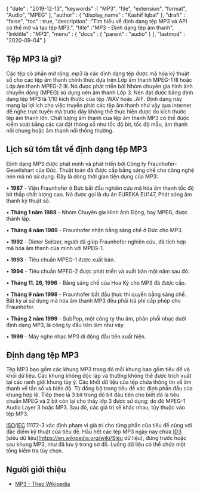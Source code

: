 {
  "date" : "2019-12-13",
  "keywords" :[ "MP3", "file", "extension", "format", "Audio", "MPEG" ],
  "author" : {
    "display_name" : "Kashif Iqbal"
},
  "draft" : "false",
  "toc" : true,
  "description" :"Tìm hiểu về định dạng tệp MP3 và API có thể mở và tạo tệp MP3.",
  "title" :"MP3 - Định dạng tệp âm thanh",
  "linktitle" : "MP3",
  "menu" : {
    "docs" : {
      "parent" : "audio"
}
},
  "lastmod" : "2020-09-04"
}

## Tệp MP3 là gì?

Các tệp có phần mở rộng .mp3 là các định dạng tệp được mã hóa kỹ thuật số cho các tệp âm thanh chính thức dựa trên Lớp âm thanh MPEG-1 III hoặc Lớp âm thanh MPEG-2 III. Nó được phát triển bởi Nhóm chuyên gia hình ảnh chuyển động (MPEG) sử dụng nén âm thanh Lớp 3. Nén đạt được bằng định dạng tệp MP3 là 1/10 kích thước của tệp .WAV hoặc .AIF. Định dạng này mang lại lợi ích cho việc truyền phát các tệp âm thanh như vậy qua internet để nghe trực tuyến mà trước đây không thể thực hiện được do kích thước tệp âm thanh lớn. Chất lượng âm thanh của tệp âm thanh MP3 có thể được kiểm soát bằng các cài đặt thông số như tốc độ bit, tốc độ mẫu, âm thanh nổi chung hoặc âm thanh nổi thông thường.

## Lịch sử tóm tắt về định dạng tệp MP3

Định dạng MP3 được phát minh và phát triển bởi Công ty Fraunhofer-Gesellshart của Đức. Thuật toán đã được cấp bằng sáng chế cho công nghệ nén mà nó sử dụng. Đây là dòng thời gian tiện dụng của MP3:

• **1987** - Viện Fraunhofer ở Đức bắt đầu nghiên cứu mã hóa âm thanh tốc độ bit thấp chất lượng cao. Nó được gọi là dự án EUREKA EU147, Phát sóng âm thanh kỹ thuật số.

• **Tháng 1 năm 1988** - Nhóm Chuyên gia Hình ảnh Động, hay MPEG, được thành lập.

• **Tháng 4 năm 1989** - Fraunhofer nhận bằng sáng chế ở Đức cho MP3.

• **1992** - Dieter Seitzer, người đã giúp Fraunhofer nghiên cứu, đã tích hợp mã hóa âm thanh của mình với MPEG-1.

• **1993** - Tiêu chuẩn MPEG-1 được xuất bản.

• **1994** - Tiêu chuẩn MPEG-2 được phát triển và xuất bản một năm sau đó.

• **Tháng 11. 26, 1996** - Bằng sáng chế của Hoa Kỳ cho MP3 đã được cấp.

• **Tháng 9 năm 1998** - Fraunhofer bắt đầu thực thi quyền bằng sáng chế. Bất kỳ ai sử dụng mã hóa âm thanh MP3 đều phải trả phí cấp phép cho Fraunhofer.

• **Tháng 2 năm 1999** - SubPop, một công ty thu âm, phân phối nhạc dưới định dạng MP3, là công ty đầu tiên làm như vậy.

• **1999** - Máy nghe nhạc MP3 di động đầu tiên xuất hiện.

## Định dạng tệp MP3

Tệp MP3 bao gồm các khung MP3 trong đó mỗi khung bao gồm tiêu đề và khối dữ liệu. Các khung không độc lập và thường không thể được trích xuất tại các ranh giới khung tùy ý. Các khối dữ liệu của tệp chứa thông tin về âm thanh về tần số và biên độ. Từ đồng bộ trong tiêu đề xác định phần đầu của khung hợp lệ. Tiếp theo là 3 bit trong đó bit đầu tiên cho biết đó là tiêu chuẩn MPEG và 2 bit còn lại cho thấy lớp 3 được sử dụng; do đó MPEG-1 Audio Layer 3 hoặc MP3. Sau đó, các giá trị sẽ khác nhau, tùy thuộc vào tệp MP3.

[ISO](https://en.wikipedia.org/wiki/International_Organization_for_Standardization)/[IEC](https://en.wikipedia.org/wiki/International_Electrotechnical_Commission) 11172-3 xác định phạm vi giá trị cho từng phần của tiêu đề cùng với đặc điểm kỹ thuật của tiêu đề. Hầu hết các tệp MP3 ngày nay chứa [ID3](https://en.wikipedia.org/wiki/ID3) [siêu dữ liệu](https://en.wikipedia.org/wiki/Siêu dữ liệu), đứng trước hoặc sau khung MP3, như đã lưu ý trong sơ đồ. Luồng dữ liệu có thể chứa một tổng kiểm tra tùy chọn.

## Người giới thiệu ##

* [MP3 - Theo Wikipedia](https://en.wikipedia.org/wiki/MP3)

